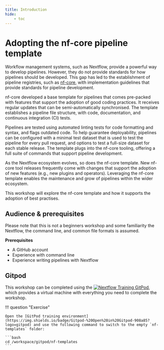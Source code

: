 ```yaml
---
title: Introduction
hide:
    - toc
---
```


# Adopting the nf-core pipeline template

Workflow management systems, such as Nextflow, provide a powerful way to develop pipelines. However, they do not provide standards for how pipelines should be developed. This gap has led to the establishment of pipeline registries, such as [nf-core](https://nf-co.re/), with implementation guidelines that provide standards for pipeline development.

nf-core developed a base template for pipelines that comes pre-packed with features that support the adoption of good coding practices. It receives regular updates that can be semi-automatically synchronised. The template establishes a pipeline file structure, with code, documentation, and continuous integration (CI) tests.

Pipelines are tested using automated linting tests for code formatting and syntax, and flags outdated code. To help guarantee deployability, pipelines can be configured with a minimal test dataset that is used to test the pipeline for every pull request, and options to test a full-size dataset for each stable release. The template plugs into the nf-core tooling, offering a full suite of commands that support pipeline development.

As the Nextflow ecosystem evolves, so does the nf-core template. New nf-core tool releases frequently come with changes that support the adoption of new features (e.g., new plugins and operators). Leveraging the nf-core template enables the maintenance and grow of pipelines within the wider ecosystem.

This workshop will explore the nf-core template and how it supports the adoption of best practises.

## Audience & prerequisites

Please note that this is not a beginners workshop and some familiarity the Nextflow, the command line, and common file formats is assumed.

**Prerequisites**

-   A GitHub account
-   Experience with command line
-   Experience writing pipelines with Nextflow

## Gitpod

This workshop can be completed using the [![Nextflow Training GitPod](https://img.shields.io/badge/Gitpod-%20Open%20in%20Gitpod-908a85?logo=gitpod)](https://gitpod.io/#https://github.com/nextflow-io/training), which provides a virtual machine with everything you need to complete the workshop.

!!! question "Exercise"

    Open the [GitPod training environment](https://img.shields.io/badge/Gitpod-%20Open%20in%20Gitpod-908a85?logo=gitpod) and use the following command to switch to the empty `nf-templates` folder:

    ```bash
    cd /workspace/gitpod/nf-templates
    ```
